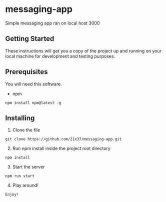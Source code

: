 # messaging-app
Simple messaging app ran on local host 3000

## Getting Started

These instructions will get you a copy of the project up and running on your local machine for development and testing purposes.

## Prerequisites

You will need this software.

* npm

```
npm install npm@latest -g
```

## Installing

1. Clone the file 
```
git clone https://github.com/21x37/messaging-app.git
```

2. Run npm install inside the project root directory
```
npm install
```

3. Start the server 
```
npm run start
```

4. Play around!
```
Enjoy! 
```
